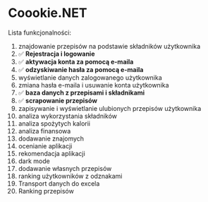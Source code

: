 ﻿# Coookie.NET
Lista funkcjonalności:
1. znajdowanie przepisów na podstawie składników
użytkownika
2. ✅ **Rejestracja i logowanie**
3. ✅ **aktywacja konta za pomocą e-maila**
4. ✅ **odzyskiwanie hasła za pomocą e-maila**
5. wyświetlanie danych zalogowanego użytkownika
6. zmiana hasła e-maila i usuwanie konta użytkownika
7. ✅ **baza danych z przepisami i składnikami**
8. ✅ **scrapowanie przepisów**
9. zapisywanie i wyświetlanie ulubionych przepisów
użytkownika
10. analiza wykorzystania składników
11. analiza spożytych kalorii
12. analiza finansowa
13. dodawanie znajomych
14. ocenianie aplikacji
15. rekomendacja aplikacji
16. dark mode
17. dodawanie własnych przepisów
18. ranking użytkowników z odznakami
19. Transport danych do excela
20. Ranking przepisów
